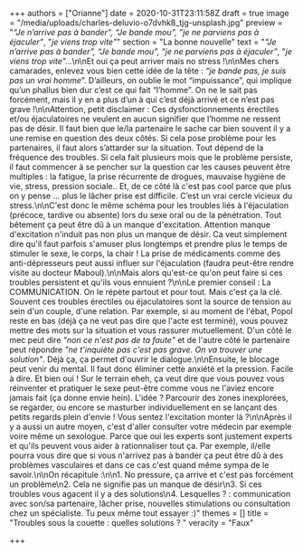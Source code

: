 +++
authors = ["Orianne"]
date = 2020-10-31T23:11:58Z
draft = true
image = "/media/uploads/charles-deluvio-o7dvhk8_tjg-unsplash.jpg"
preview = "_“Je n’arrive pas à bander”, “Je bande mou”, ”je ne parviens pas à éjaculer”_, \"_je viens trop vite\"_"
section = "La bonne nouvelle"
text = "_“Je n’arrive pas à bander”, “Je bande mou”, ”je ne parviens pas à éjaculer”_, \"_je viens trop vite\"..._\n\nEt oui ça peut arriver mais no stress !\n\nMes chers camarades, enlevez vous bien cette idée de la tête : _“je bande pas, je suis pas un vrai homme_”. D’ailleurs, on oublie le mot “impuissance”, qui implique qu’un phallus bien dur c’est ce qui fait “l’homme”. On ne le sait pas forcément, mais il y en a plus d’un à qui c’est déjà arrivé et ce n’est pas grave !\n\nAttention, petit disclaimer : Ces dysfonctionnements érectiles et/ou éjaculatoires ne veulent en aucun signifier que l’homme ne ressent pas de désir. Il faut bien que le/la partenaire le sache car bien souvent il y a une remise en question des deux côtés. Si cela pose problème pour les partenaires, il faut alors s’attarder sur la situation. Tout dépend de la fréquence des troubles. Si cela fait plusieurs mois que le problème persiste, il faut commencer à se pencher sur la question car les causes peuvent être multiples : la fatigue, la prise récurrente de drogues, mauvaise hygiène de vie, stress, pression sociale.. Et, de ce côté là c'est pas cool parce que plus on y pense ... plus le lâcher prise est difficile. C’est un vrai cercle vicieux du stress.\n\nC'est donc le même schéma pour les troubles liés à l'éjaculation (précoce, tardive ou absente) lors du sexe oral ou de la pénétration. Tout bêtement ça peut être dû à un manque d'excitation. Attention manque d'excitation n'induit pas non plus un manque de désir. Ca  veut simplement dire qu'il faut parfois s'amuser plus longtemps et prendre plus le temps de stimuler le sexe, le corps, la chair ! La prise de médicaments comme des anti-dépresseurs peut aussi influer sur l'éjaculation (faudra peut-être rendre visite au docteur Maboul).\n\nMais alors qu'est-ce qu'on peut faire si ces troubles persistent et qu'ils vous ennuient ?\n\nLe premier conseil : La COMMUNICATION. On le répète partout et pour tout. Mais c'est ça la clé. Souvent ces troubles érectiles ou éjaculatoires sont la source de tension au sein d'un couple, d'une relation. Par exemple, si au moment de l'ébat, Popol reste en bas (déjà ça ne veut pas dire que l'acte est terminé), vous pouvez mettre des mots sur la situation et vous rassurer mutuellement. D'un côté le mec peut dire _\"non ce n'est pas de ta faute\"_ et de l'autre côté le partenaire peut répondre _\"ne t'inquiète pas c'est pas grave. On va trouver une solution\"_. Déjà ça, ça permet d'ouvrir le dialogue.\n\nEnsuite, le blocage peut venir du mental. Il faut donc éliminer cette anxiété et la pression. Facile à dire. Et bien oui ! Sur le terrain eheh, ça veut dire que vous pouvez vous réinventer et pratiquer le sexe peut-être comme vous ne l'aviez encore jamais fait (ça donne envie hein). L'idée ? Parcourir des zones inexplorées, se regarder, ou encore se masturber individuellement en se lançant des petits regards plein d'envie !  Vous sentez l'excitation monter là ?\n\nAprès il y a aussi un autre moyen, c'est d'aller consulter votre médecin par exemple voire même un sexologue. Parce que oui les experts sont justement experts et qu'ils peuvent vous aider à rationnaliser tout ça. Par exemple, il/elle pourra vous dire que si vous n'arrivez pas à bander ça peut être dû à des problèmes vasculaires et dans ce cas c'est quand même sympa de le savoir.\n\nOn récapitule :\n\n1. No pressure, ça arrive et c'est pas forcément un problème\n2. Cela ne signifie pas un manque de désir\n3. Si ces troubles vous agacent il y a des solutions\n4. Lesquelles ? :  communication avec son/sa partenaire, lâcher prise, nouvelles stimulations ou consultation chez un spécialiste. Tu peux même tout essayer :)"
themes = []
title = "Troubles sous la couette : quelles solutions ? "
veracity = "Faux"

+++
